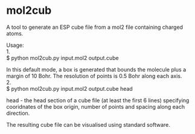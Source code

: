 # mol2cub
A tool to generate an ESP cube file from a mol2 file containing charged atoms.

Usage:  
1.  
$ python mol2cub.py input.mol2 output.cube

In this default mode, a box is generated that bounds the molecule plus a margin of 10 Bohr. 
The resolution of points is 0.5 Bohr along each axis.    
2.  
$ python mol2cub.py input.mol2 output.cube head

head - the head section of a cube file (at least the first 6 lines) specifying 
cooridnates of the box origin, number of points and spacing along each direction. 

The resulting cube file can be visualised using standard software.
